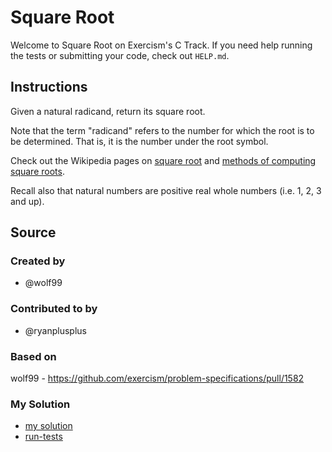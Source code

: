 # Square Root

Welcome to Square Root on Exercism's C Track.
If you need help running the tests or submitting your code, check out `HELP.md`.

## Instructions

Given a natural radicand, return its square root.

Note that the term "radicand" refers to the number for which the root is to be determined.
That is, it is the number under the root symbol.

Check out the Wikipedia pages on [square root][square-root] and [methods of computing square roots][computing-square-roots].

Recall also that natural numbers are positive real whole numbers (i.e. 1, 2, 3 and up).

[square-root]: https://en.wikipedia.org/wiki/Square_root
[computing-square-roots]: https://en.wikipedia.org/wiki/Methods_of_computing_square_roots

## Source

### Created by

- @wolf99

### Contributed to by

- @ryanplusplus

### Based on

wolf99 - https://github.com/exercism/problem-specifications/pull/1582

### My Solution

- [my solution](./square_root.c)
- [run-tests](./run-tests-c.txt)
